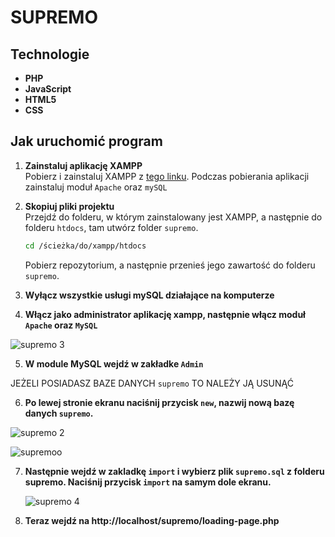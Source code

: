# SUPREMO

## Technologie
- **PHP**
- **JavaScript**
- **HTML5**
- **CSS**

## Jak uruchomić program

1. **Zainstaluj aplikację XAMPP**  
   Pobierz i zainstaluj XAMPP z [tego linku](https://sourceforge.net/projects/xampp/files/latest/download).
   Podczas pobierania aplikacji zainstaluj moduł `Apache` oraz `mySQL`
   
2. **Skopiuj pliki projektu**  
   Przejdź do folderu, w którym zainstalowany jest XAMPP, a następnie do folderu `htdocs`, tam utwórz folder `supremo`.
   ```bash
   cd /ścieżka/do/xampp/htdocs
   ```
   Pobierz repozytorium, a następnie przenieś jego zawartość do folderu `supremo`.
   
3. **Wyłącz wszystkie usługi mySQL działające na komputerze**
   
4. **Włącz jako administrator aplikację xampp, następnie włącz moduł `Apache` oraz `MySQL`**
   
![supremo 3](https://github.com/elzyr/Supremo/assets/35708857/fa4639b4-9ee0-418d-9d11-571313c110d4)


5. **W module MySQL wejdź w zakładke `Admin`**

  JEŻELI POSIADASZ BAZE DANYCH `supremo` TO NALEŻY JĄ USUNĄĆ
   
6. **Po lewej stronie ekranu naciśnij przycisk `new`, nazwij nową bazę danych `supremo`.**

  ![supremo 2](https://github.com/elzyr/Supremo/assets/35708857/ff572bf5-f2cb-4326-baaa-5f9d72b9df95)
  
  ![supremoo](https://github.com/elzyr/Supremo/assets/35708857/4ac26fde-47dd-43a7-a8f6-2960a7cac52d)


7. **Następnie wejdź w zakladkę `import` i wybierz plik `supremo.sql` z folderu supremo. Naciśnij przycisk `import` na samym dole ekranu.**
    
    ![supremo 4](https://github.com/elzyr/Supremo/assets/35708857/2bda0bb5-35a1-406e-9b9f-a834eefd47a0)

8. **Teraz wejdź na http://localhost/supremo/loading-page.php**
